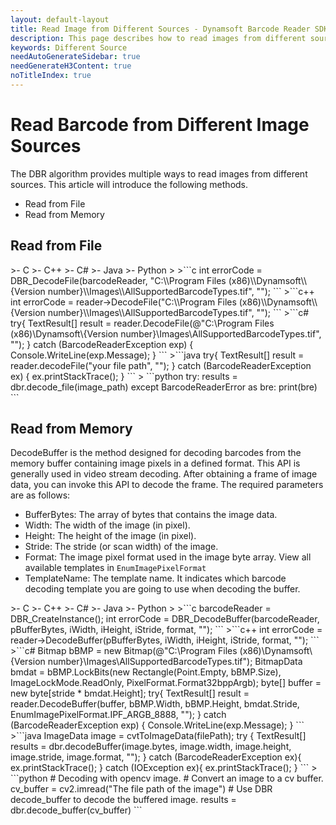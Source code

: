 ```yaml
---
layout: default-layout
title: Read Image from Different Sources - Dynamsoft Barcode Reader SDK
description: This page describes how to read images from different sources in Dynamsoft Barcode Reader SDK.
keywords: Different Source
needAutoGenerateSidebar: true
needGenerateH3Content: true
noTitleIndex: true
---
```


# Read Barcode from Different Image Sources

The DBR algorithm provides multiple ways to read images from different sources. This article will introduce the following methods.

- Read from File
- Read from Memory

## Read from File

<div class="sample-code-prefix template2"></div>
   >- C
   >- C++
   >- C#
   >- Java
   >- Python
   >
>```c
int errorCode = DBR_DecodeFile(barcodeReader, "C:\\Program Files (x86)\\Dynamsoft\\{Version number}\\Images\\AllSupportedBarcodeTypes.tif", "");
```
>```c++
int errorCode = reader->DecodeFile("C:\\Program Files (x86)\\Dynamsoft\\{Version number}\\Images\\AllSupportedBarcodeTypes.tif", "");
```
>```c#
try{
   TextResult[] result = reader.DecodeFile(@"C:\Program Files (x86)\Dynamsoft\{Version number}\Images\AllSupportedBarcodeTypes.tif", "");
} catch (BarcodeReaderException exp) {
   Console.WriteLine(exp.Message);
}
```
>```java
try{
   TextResult[] result = reader.decodeFile("your file path", "");
} catch (BarcodeReaderException ex) {
   ex.printStackTrace();
}
```
>
```python
try:
   results = dbr.decode_file(image_path)
   except BarcodeReaderError as bre:
      print(bre)
```

## Read from Memory

DecodeBuffer is the method designed for decoding barcodes from the memory buffer containing image pixels in a defined format. This API is generally used in video stream decoding. After obtaining a frame of image data, you can invoke this API to decode the frame. The required parameters are as follows:

- BufferBytes: The array of bytes that contains the image data.
- Width: The width of the image (in pixel).
- Height: The height of the image (in pixel).
- Stride: The stride (or scan width) of the image.
- Format: The image pixel format used in the image byte array. View all available templates in `EnumImagePixelFormat`
- TemplateName: The template name. It indicates which barcode decoding template you are going to use when decoding the buffer. 

<div class="sample-code-prefix template2"></div>
   >- C
   >- C++
   >- C#
   >- Java
   >- Python
   >
>```c
barcodeReader = DBR_CreateInstance();
int errorCode = DBR_DecodeBuffer(barcodeReader, pBufferBytes, iWidth, iHeight, iStride, format, "");
```
>```c++
int errorCode = reader->DecodeBuffer(pBufferBytes, iWidth, iHeight, iStride, format, "");
```
>```c#
Bitmap bBMP = new Bitmap(@"C:\Program Files (x86)\Dynamsoft\{Version number}\Images\AllSupportedBarcodeTypes.tif");
BitmapData bmdat = bBMP.LockBits(new Rectangle(Point.Empty, bBMP.Size), ImageLockMode.ReadOnly, PixelFormat.Format32bppArgb);
byte[] buffer = new byte[stride * bmdat.Height];
try{
   TextResult[] result = reader.DecodeBuffer(buffer, bBMP.Width, bBMP.Height, bmdat.Stride, EnumImagePixelFormat.IPF_ARGB_8888, "");
} catch (BarcodeReaderException exp) {
   Console.WriteLine(exp.Message);
}
```
>```java
ImageData image = cvtToImageData(filePath);
try {
   TextResult[] results = dbr.decodeBuffer(image.bytes, image.width, image.height, image.stride, image.format, "");
} catch (BarcodeReaderException ex){
   ex.printStackTrace();
} catch (IOException ex){
   ex.printStackTrace();
}
```
>
```python
# Decoding with opencv image.
# Convert an image to a cv buffer.
cv_buffer = cv2.imread("The file path of the image")
# Use DBR decode_buffer to decode the buffered image.
results = dbr.decode_buffer(cv_buffer)
```
